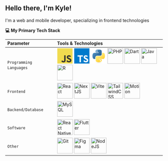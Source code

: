 
## Hello there, I'm Kyle!

I'm a web and mobile developer, specializing in frontend technologies

**💻 My Primary Tech Stack**


| Parameter | Tools & Technologies     
| :-------- | :------- 
| `Programming Languages` | <img src="https://raw.githubusercontent.com/devicons/devicon/master/icons/javascript/javascript-original.svg" width="50" height="50" title="JavaScipt"/> <img src="https://raw.githubusercontent.com/devicons/devicon/master/icons/typescript/typescript-original.svg" width="50" height="50" title="TypeScript"/> <img src="https://raw.githubusercontent.com/devicons/devicon/master/icons/python/python-original.svg" width="50" height="50" title="Python"/> <img src="https://cdn.jsdelivr.net/gh/devicons/devicon@latest/icons/php/php-original.svg" width="50" height="50" title="PHP"/> <img src="https://cdn.jsdelivr.net/gh/devicons/devicon@latest/icons/dart/dart-original.svg" width="50" height="50" title="Dart"/> <img src="https://cdn.jsdelivr.net/gh/devicons/devicon@latest/icons/java/java-original.svg" width="50" height="50" title="Java"/> <img src="https://cdn.jsdelivr.net/gh/devicons/devicon@latest/icons/r/r-original.svg" width="50" height="50" title="R"/>
| `Frontend` | <img src="https://cdn.jsdelivr.net/gh/devicons/devicon@latest/icons/react/react-original.svg" width="50" height="50" title="React"/> <img src="https://cdn.jsdelivr.net/gh/devicons/devicon@latest/icons/nextjs/nextjs-original.svg" width="50" height="50" title="NextJS"/> <img src="https://cdn.jsdelivr.net/gh/devicons/devicon@latest/icons/vitejs/vitejs-original.svg" width="50" height="50" title="Vite"/> <img src="https://cdn.jsdelivr.net/gh/devicons/devicon@latest/icons/tailwindcss/tailwindcss-original.svg" width="50" height="50" title="TailwindCSS"/> <img src="https://cdn.jsdelivr.net/gh/devicons/devicon@latest/icons/framermotion/framermotion-original.svg" width="50" height="50" title="Motion"/> 
| `Backend/Database` | <img src="https://cdn.jsdelivr.net/gh/devicons/devicon@latest/icons/mysql/mysql-original-wordmark.svg" width="50" height="50" title="MySQL"/>
| `Software` | <img src="https://cdn.jsdelivr.net/gh/devicons/devicon@latest/icons/react/react-original-wordmark.svg" width="50" height="50" title="React Native"/> <img src="https://cdn.jsdelivr.net/gh/devicons/devicon@latest/icons/flutter/flutter-original.svg" width="50" height="50" title="Flutter"/>
| `Other` | <img src="https://cdn.jsdelivr.net/gh/devicons/devicon@latest/icons/git/git-original.svg" width="50" height="50" title="Git"/> <img src="https://cdn.jsdelivr.net/gh/devicons/devicon@latest/icons/figma/figma-original.svg" width="50" height="50" title="Figma"/> <img src="https://cdn.jsdelivr.net/gh/devicons/devicon@latest/icons/nodejs/nodejs-original.svg" width="50" height="50" title="NodeJS" />


          